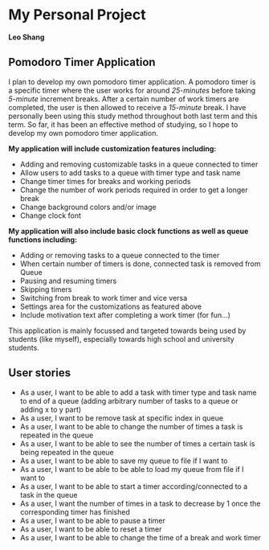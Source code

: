 # My Personal Project
**Leo Shang**
## Pomodoro Timer Application

I plan to develop my own pomodoro timer application. A pomodoro
timer is a specific timer where the user works for around *25-minutes* 
before taking *5-minute* increment breaks. After a certain number
of work timers are completed, the user is then allowed to receive a 
*15-minute* break. I have personally been using this study method throughout
both last term and this term. So far, it has been an effective method of studying,
so I hope to develop my own pomodoro timer application. 

**My application will include customization features including:**

- Adding and removing customizable tasks in a queue connected to timer
- Allow users to add tasks to a queue with timer type and task name
- Change timer times for breaks and working periods
- Change the number of work periods required in order to get a longer break
- Change background colors and/or image
- Change clock font

**My application will also include basic clock functions as well as queue functions including:**

- Adding or removing tasks to a queue connected to the timer
- When certain number of timers is done, connected task is removed from Queue
- Pausing and resuming timers
- Skipping timers
- Switching from break to work timer and vice versa
- Settings area for the customizations as featured above
- Include motivation text after completing a work timer (for fun...)

This application is mainly focussed and targeted towards being used by
students (like myself), especially towards high school and
university students.

## User stories

- As a user, I want to be able to add a task with timer type and task name to end of a queue 
(adding arbitrary number of tasks to a queue or adding x to y part)
- As a user, I want to be remove task at specific index in queue
- As a user, I want to be able to change the number of times a task is repeated in the queue
- As a user, I want to be able to see the number of times a certain task is being repeated in the queue
- As a user, I want to be able to save my queue to file if I want to
- As a user, I want to be able to be able to load my queue from file if I want to
- As a user, I want to be able to start a timer according/connected to a task in the queue
- As a user, I want the number of times in a task to decrease by 1 once the corresponding timer has finished
- As a user, I want to be able to pause a timer 
- As a user, I want to be able to reset a timer 
- As a user, I want to be able to change the time of a break and work timer